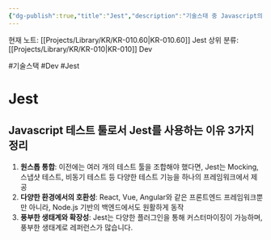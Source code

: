 ```yaml
---
{"dg-publish":true,"title":"Jest","description":"기술스태 중 Javascript의 유명한 테스트 툴인 Jest에 대해 다룬 글들을 모은 카테고리입니다.","permalink":"/projects/library/kr/kr-010-60/","dgPassFrontmatter":true,"noteIcon":"0","created":"2024-11-21T13:40:34.220+09:00","updated":"2024-11-21T14:58:10.767+09:00"}
---
```


현재 노트: [[Projects/Library/KR/KR-010.60\|KR-010.60]] Jest
상위 분류: [[Projects/Library/KR/KR-010\|KR-010]] Dev

#기술스택 #Dev #Jest

# Jest
## Javascript 테스트 툴로서 Jest를 사용하는 이유 3가지 정리
1. **원스톱 통합**: 이전에는 여러 개의 테스트 툴을 조합해야 했다면, Jest는 Mocking, 스냅샷 테스트, 비동기 테스트 등 다양한 테스트 기능을 하나의 프레임워크에서 제공
2. **다양한 환경에서의 호환성**: React, Vue, Angular와 같은 프론트엔드 프레임워크뿐만 아니라, Node.js 기반의 백엔드에서도 원활하게 동작
3. **풍부한 생태계와 확장성**: Jest는 다양한 플러그인을 통해 커스터마이징이 가능하며, 풍부한 생태계로 레퍼런스가 많습니다.